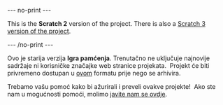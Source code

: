--- no-print ---

This is the **Scratch 2** version of the project. There is also a [Scratch 3 version of the project](https://projects.raspberrypi.org/hr-HR/projects/memory).

--- /no-print ---

Ovo je starija verzija **Igra pamćenja**. Trenutačno ne uključuje najnovije sadržaje ni korisničke značajke web stranice projekata.  Projekt će biti privremeno dostupan u [ovom](images/Memory.pdf) formatu prije nego se arhivira. 

Trebamo vašu pomoć kako bi ažurirali i preveli ovakve projekte!  Ako ste nam u mogućnosti pomoći, molimo [javite nam se ovdje](https://rpf.io/translators).
